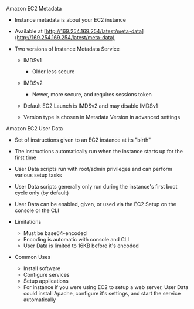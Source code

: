Amazon EC2 Metadata

- Instance metadata is about your EC2 instance
- Available at [http://169.254.169.254/latest/meta-data](http://169.254.169.254/latest/meta-data)
- Two versions of Instance Metadata Service
    
    - IMDSv1
        
        - Older less secure
    - IMDSv2
        
        - Newer, more secure, and requires sessions token
    - Default EC2 Launch is IMDSv2 and may disable IMDSv1
    - Version type is chosen in Metadata Version in advanced settings
 
Amazon EC2 User Data

- Set of instructions given to an EC2 instance at its "birth"
- The instructions automatically run when the instance starts up for the first time
- User Data scripts run with root/admin privileges and can perform various setup tasks
- User Data scripts generally only run during the instance's first boot cycle only (by default)
- User Data can be enabled, given, or used via the EC2 Setup on the console or the CLI
- Limitations
    
    - Must be base64-encoded
    - Encoding is automatic with console and CLI
    - User Data is limited to 16KB before it's encoded
- Common Uses
    
    - Install software
    - Configure services
    - Setup applications
    - For instance if you were using EC2 to setup a web server, User Data could install Apache, configure it's settings, and start the service automatically